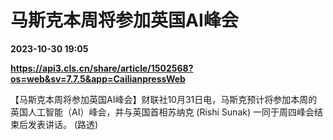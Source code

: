 # 马斯克本周将参加英国AI峰会

**2023-10-30 19:05**

**https://api3.cls.cn/share/article/1502568?os=web&sv=7.7.5&app=CailianpressWeb**

【马斯克本周将参加英国AI峰会】财联社10月31日电，马斯克预计将参加本周的英国人工智能（AI）峰会，并与英国首相苏纳克 (Rishi Sunak) 一同于周四峰会结束后发表讲话。 (路透)